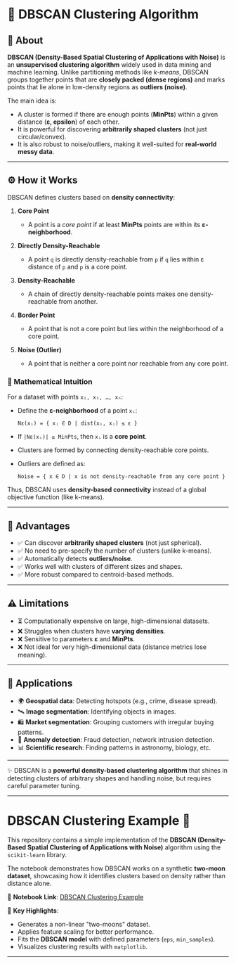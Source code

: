 # 📌 DBSCAN Clustering Algorithm

## 📖 About

**DBSCAN (Density-Based Spatial Clustering of Applications with Noise)** is an **unsupervised clustering algorithm** widely used in data mining and machine learning. Unlike partitioning methods like *k-means*, DBSCAN groups together points that are **closely packed (dense regions)** and marks points that lie alone in low-density regions as **outliers (noise)**.

The main idea is:

* A cluster is formed if there are enough points (**MinPts**) within a given distance (**ε, epsilon**) of each other.
* It is powerful for discovering **arbitrarily shaped clusters** (not just circular/convex).
* It is also robust to noise/outliers, making it well-suited for **real-world messy data**.

---

## ⚙️ How it Works

DBSCAN defines clusters based on **density connectivity**:

1. **Core Point**

   * A point is a *core point* if at least **MinPts** points are within its **ε-neighborhood**.

2. **Directly Density-Reachable**

   * A point `q` is directly density-reachable from `p` if `q` lies within ε distance of `p` and `p` is a core point.

3. **Density-Reachable**

   * A chain of directly density-reachable points makes one density-reachable from another.

4. **Border Point**

   * A point that is not a core point but lies within the neighborhood of a core point.

5. **Noise (Outlier)**

   * A point that is neither a core point nor reachable from any core point.

### 🧮 Mathematical Intuition

For a dataset with points `x₁, x₂, …, xₙ`:

* Define the **ε-neighborhood** of a point `xᵢ`:

  ```
  Nε(xᵢ) = { xⱼ ∈ D | dist(xᵢ, xⱼ) ≤ ε }
  ```
* If `|Nε(xᵢ)| ≥ MinPts`, then `xᵢ` is a **core point**.
* Clusters are formed by connecting density-reachable core points.
* Outliers are defined as:

  ```
  Noise = { x ∈ D | x is not density-reachable from any core point }
  ```

Thus, DBSCAN uses **density-based connectivity** instead of a global objective function (like k-means).

---

## 🌟 Advantages

* ✅ Can discover **arbitrarily shaped clusters** (not just spherical).
* ✅ No need to pre-specify the number of clusters (unlike k-means).
* ✅ Automatically detects **outliers/noise**.
* ✅ Works well with clusters of different sizes and shapes.
* ✅ More robust compared to centroid-based methods.

---

## ⚠️ Limitations

* ⏳ Computationally expensive on large, high-dimensional datasets.
* ❌ Struggles when clusters have **varying densities**.
* ❌ Sensitive to parameters **ε** and **MinPts**.
* ❌ Not ideal for very high-dimensional data (distance metrics lose meaning).

---

## 🚀 Applications

* 🌍 **Geospatial data**: Detecting hotspots (e.g., crime, disease spread).
* 🛰️ **Image segmentation**: Identifying objects in images.
* 🛍️ **Market segmentation**: Grouping customers with irregular buying patterns.
* 📡 **Anomaly detection**: Fraud detection, network intrusion detection.
* 📊 **Scientific research**: Finding patterns in astronomy, biology, etc.

---

✨ DBSCAN is a **powerful density-based clustering algorithm** that shines in detecting clusters of arbitrary shapes and handling noise, but requires careful parameter tuning.

---

# DBSCAN Clustering Example 🚀

This repository contains a simple implementation of the **DBSCAN (Density-Based Spatial Clustering of Applications with Noise)** algorithm using the `scikit-learn` library.

The notebook demonstrates how DBSCAN works on a synthetic **two-moon dataset**, showcasing how it identifies clusters based on density rather than distance alone.

🔗 **Notebook Link**:
[DBSCAN Clustering Example](https://github.com/ashay-thamankar/ml_models/blob/main/ML_Models/DBSCAN_Clustering/DBSCAN_Clustering_Example.ipynb)

📌 **Key Highlights**:

* Generates a non-linear "two-moons" dataset.
* Applies feature scaling for better performance.
* Fits the **DBSCAN model** with defined parameters (`eps`, `min_samples`).
* Visualizes clustering results with `matplotlib`.

---
